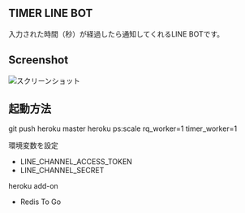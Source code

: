 ## TIMER LINE BOT
入力された時間（秒）が経過したら通知してくれるLINE BOTです。

## Screenshot
![スクリーンショット](https://s3-ap-northeast-1.amazonaws.com/box-01/tmp/timer.PNG)

## 起動方法
git push heroku master
heroku ps:scale rq_worker=1 timer_worker=1


環境変数を設定
* LINE_CHANNEL_ACCESS_TOKEN
* LINE_CHANNEL_SECRET

heroku add-on
* Redis To Go
